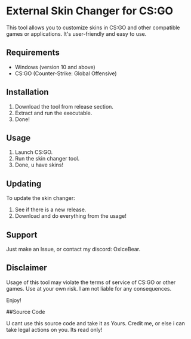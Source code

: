 # External Skin Changer for CS:GO

This tool allows you to customize skins in CS:GO and other compatible games or applications. It's user-friendly and easy to use.

## Requirements

- Windows (version 10 and above)
- CS:GO (Counter-Strike: Global Offensive)

## Installation

1. Download the tool from release section.
2. Extract and run the executable.
3. Done!

## Usage

1. Launch CS:GO.
2. Run the skin changer tool.
3. Done, u have skins!

## Updating

To update the skin changer:

1. See if there is a new release.
2. Download and do everything from the usage!

## Support

Just make an Issue, or contact my discord: OxIceBear.


## Disclaimer

Usage of this tool may violate the terms of service of CS:GO or other games. Use at your own risk. I am not liable for any consequences.

Enjoy!

##Source Code

U cant use this source code and take it as Yours. Credit me, or else i can take legal actions on you. Its read only!

